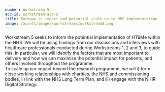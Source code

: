```yaml
---
number: Workstream 5
acc-id: workstream-acc-5
title: Pathway to impact and potential scale-up to NHS implementation
image: /assets/images/workstreams/workstream5.png
---
```


Workstream 5 seeks to inform the potential implementation of HT&Me within the NHS. We will be using findings from our discussions and interviews with healthcare professionals conducted during Workstreams 1, 2 and 3, to guide this. In particular, we will identify the factors that are most important to delivery and how we can maximise the potential impact for patients, and others involved throughout the programme.
<br>
To scale up our impact beyond the research programme, we will i) form close working relationships with charities, the NHS and commissioning bodies, ii) link with the NHS Long Term Plan, and iii) engage with the NIHR Digital Strategy.


